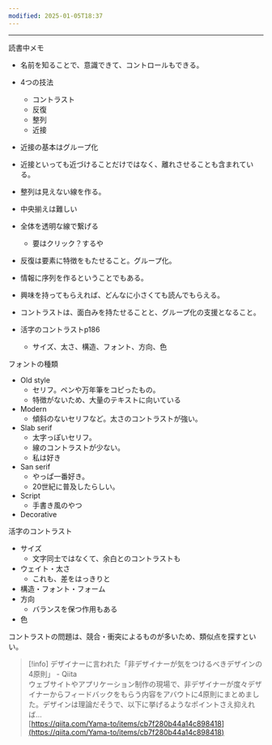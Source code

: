 ```yaml
---
modified: 2025-01-05T18:37
---
```

  

  

  

---

読書中メモ

  

  

- 名前を知ることで、意識できて、コントロールもできる。
- 4つの技法
    - コントラスト
    - 反復
    - 整列
    - 近接
- 近接の基本はグループ化
- 近接といっても近づけることだけではなく、離れさせることも含まれている。
- 整列は見えない線を作る。
- 中央揃えは難しい
- 全体を透明な線で繋げる
    - 要はクリック？するや
- 反復は要素に特徴をもたせること。グループ化。
- 情報に序列を作るということでもある。
- 興味を持ってもらえれば、どんなに小さくても読んでもらえる。
- コントラストは、面白みを持たせることと、グループ化の支援となること。

  

- 活字のコントラストp186
    - サイズ、太さ、構造、フォント、方向、色

  

フォントの種類

- Old style
    - セリフ。ペンや万年筆をコピったもの。
    - 特徴がないため、大量のテキストに向いている
- Modern
    - 傾斜のないセリフなど。太さのコントラストが強い。
- Slab serif
    - 太字っぽいセリフ。
    - 線のコントラストが少ない。
    - 私は好き
- San serif
    - やっぱ一番好き。
    - 20世紀に普及したらしい。
- Script
    - 手書き風のやつ
- Decorative

  

活字のコントラスト

- サイズ
    - 文字同士ではなくて、余白とのコントラストも
- ウェイト・太さ
    - これも、差をはっきりと
- 構造・フォント・フォーム
- 方向
    - バランスを保つ作用もある
- 色

  

コントラストの問題は、競合・衝突によるものが多いため、類似点を探すといい。

  

  

> [!info] デザイナーに言われた「非デザイナーが気をつけるべきデザインの4原則」 - Qiita  
> ウェブサイトやアプリケーション制作の現場で、非デザイナーが度々デザイナーからフィードバックをもらう内容をアバウトに4原則にまとめました。デザインは理論だそうで、以下に挙げるようなポイントさえ抑えれば…  
> [https://qiita.com/Yama-to/items/cb7f280b44a14c898418](https://qiita.com/Yama-to/items/cb7f280b44a14c898418)